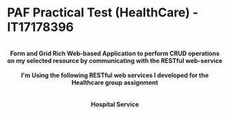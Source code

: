# PAF Practical Test (HealthCare) - IT17178396
<p align="center">
  <b><br>Form and Grid Rich Web-based Application to perform CRUD operations on my selected resource by communicating with the RESTful web-service<br><br></b>
  <b>I'm Using the following RESTful web services I developed for the Healthcare group assignment</b><br><br>
  <b><br>Hospital Service</b>
   <br>
 
   </p>
</p>

